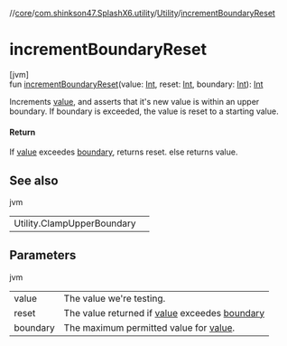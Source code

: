 //[core](../../../index.md)/[com.shinkson47.SplashX6.utility](../index.md)/[Utility](index.md)/[incrementBoundaryReset](increment-boundary-reset.md)

# incrementBoundaryReset

[jvm]\
fun [incrementBoundaryReset](increment-boundary-reset.md)(value: [Int](https://kotlinlang.org/api/latest/jvm/stdlib/kotlin/-int/index.html), reset: [Int](https://kotlinlang.org/api/latest/jvm/stdlib/kotlin/-int/index.html), boundary: [Int](https://kotlinlang.org/api/latest/jvm/stdlib/kotlin/-int/index.html)): [Int](https://kotlinlang.org/api/latest/jvm/stdlib/kotlin/-int/index.html)

Increments [value](increment-boundary-reset.md), and asserts that it's new value is within an upper boundary. If boundary is exceeded, the value is reset to a starting value.

#### Return

If [value](increment-boundary-reset.md) exceedes [boundary](increment-boundary-reset.md), returns reset. else returns value.

## See also

jvm

| | |
|---|---|
| Utility.ClampUpperBoundary |  |

## Parameters

jvm

| | |
|---|---|
| value | The value we're testing. |
| reset | The value returned if [value](increment-boundary-reset.md) exceedes [boundary](increment-boundary-reset.md) |
| boundary | The maximum permitted value for [value](increment-boundary-reset.md). |
